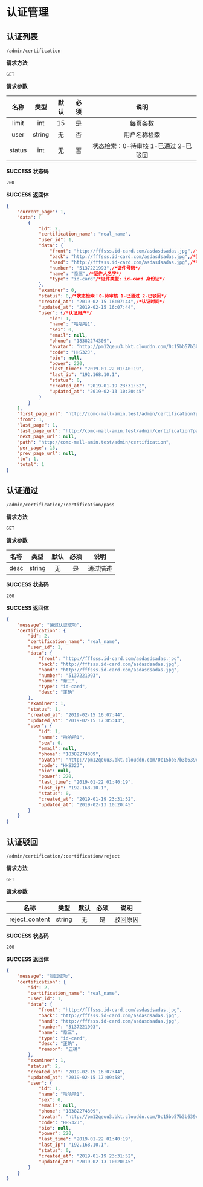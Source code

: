 # 认证管理

## 认证列表

`/admin/certification`

**请求方法**

`GET`

**请求参数**

| 名称  |  类型  | 默认 | 必须 |   说明   |
| :---: | :----: | :--: | :--: | :------: |
| limit |  int   |  15  |  是  | 每页条数 |
| user |  string   |  无  |  否  | 用户名称检索 |
| status |  int   |  无  |  否  | 状态检索：0-待审核 1-已通过 2-已驳回 |

**SUCCESS 状态码**

`200`

**SUCCESS 返回体**

```json
{
    "current_page": 1,
    "data": [
        {
            "id": 2,
            "certification_name": "real_name",
            "user_id": 1,
            "data": {
                "front": "http://fffsss.id-card.com/asdasdsadas.jpg",/*证件正面照*/
                "back": "http://fffsss.id-card.com/asdasdsadas.jpg",/*证件背面照*/
                "hand": "http://fffsss.id-card.com/asdasdsadas.jpg",/*手持证件照*/
                "number": "5137221993",/*证件号码*/
                "name": "章三",/*证件人名字*/
                "type": "id-card"/*证件类型: id-card 身份证*/
            },
            "examiner": 0,
            "status": 0,/*状态检索：0-待审核 1-已通过 2-已驳回*/
            "created_at": "2019-02-15 16:07:44",/*认证时间*/
            "updated_at": "2019-02-15 16:07:44",
            "user": {/*认证用户*/
                "id": 1,
                "name": "哈哈哈1",
                "sex": 0,
                "email": null,
                "phone": "18382274309",
                "avatar": "http://pm12qeuu3.bkt.clouddn.com/0c15bb57b3b639cec8e530fcb60a4ecb.jpeg",
                "code": "HHS32J",
                "bio": null,
                "power": 220,
                "last_time": "2019-01-22 01:40:19",
                "last_ip": "192.168.10.1",
                "status": 0,
                "created_at": "2019-01-19 23:31:52",
                "updated_at": "2019-02-13 10:20:45"
            }
        }
    ],
    "first_page_url": "http://comc-mall-amin.test/admin/certification?page=1",
    "from": 1,
    "last_page": 1,
    "last_page_url": "http://comc-mall-amin.test/admin/certification?page=1",
    "next_page_url": null,
    "path": "http://comc-mall-amin.test/admin/certification",
    "per_page": 15,
    "prev_page_url": null,
    "to": 1,
    "total": 1
}
```

## 认证通过

`/admin/certification/:certification/pass`

**请求方法**

`GET`

**请求参数**

| 名称  |  类型  | 默认 | 必须 |   说明   |
| :---: | :----: | :--: | :--: | :------: |
| desc |  string   |  无  |  是  | 通过描述 |

**SUCCESS 状态码**

`200`

**SUCCESS 返回体**

```json
{
    "message": "通过认证成功",
    "certification": {
        "id": 2,
        "certification_name": "real_name",
        "user_id": 1,
        "data": {
            "front": "http://fffsss.id-card.com/asdasdsadas.jpg",
            "back": "http://fffsss.id-card.com/asdasdsadas.jpg",
            "hand": "http://fffsss.id-card.com/asdasdsadas.jpg",
            "number": "5137221993",
            "name": "章三",
            "type": "id-card",
            "desc": "正确"
        },
        "examiner": 1,
        "status": 1,
        "created_at": "2019-02-15 16:07:44",
        "updated_at": "2019-02-15 17:05:43",
        "user": {
            "id": 1,
            "name": "哈哈哈1",
            "sex": 0,
            "email": null,
            "phone": "18382274309",
            "avatar": "http://pm12qeuu3.bkt.clouddn.com/0c15bb57b3b639cec8e530fcb60a4ecb.jpeg",
            "code": "HHS32J",
            "bio": null,
            "power": 220,
            "last_time": "2019-01-22 01:40:19",
            "last_ip": "192.168.10.1",
            "status": 0,
            "created_at": "2019-01-19 23:31:52",
            "updated_at": "2019-02-13 10:20:45"
        }
    }
}
```

## 认证驳回

`/admin/certification/:certification/reject`

**请求方法**

`GET`

**请求参数**

| 名称  |  类型  | 默认 | 必须 |   说明   |
| :---: | :----: | :--: | :--: | :------: |
| reject_content |  string   |  无  |  是  | 驳回原因 |

**SUCCESS 状态码**

`200`

**SUCCESS 返回体**

```json
{
    "message": "驳回成功",
    "certification": {
        "id": 2,
        "certification_name": "real_name",
        "user_id": 1,
        "data": {
            "front": "http://fffsss.id-card.com/asdasdsadas.jpg",
            "back": "http://fffsss.id-card.com/asdasdsadas.jpg",
            "hand": "http://fffsss.id-card.com/asdasdsadas.jpg",
            "number": "5137221993",
            "name": "章三",
            "type": "id-card",
            "desc": "正确",
            "reason": "正确"
        },
        "examiner": 1,
        "status": 2,
        "created_at": "2019-02-15 16:07:44",
        "updated_at": "2019-02-15 17:09:58",
        "user": {
            "id": 1,
            "name": "哈哈哈1",
            "sex": 0,
            "email": null,
            "phone": "18382274309",
            "avatar": "http://pm12qeuu3.bkt.clouddn.com/0c15bb57b3b639cec8e530fcb60a4ecb.jpeg",
            "code": "HHS32J",
            "bio": null,
            "power": 220,
            "last_time": "2019-01-22 01:40:19",
            "last_ip": "192.168.10.1",
            "status": 0,
            "created_at": "2019-01-19 23:31:52",
            "updated_at": "2019-02-13 10:20:45"
        }
    }
}
```
